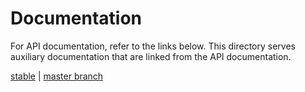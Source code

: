 # Documentation

For API documentation, refer to the links below. This directory serves auxiliary documentation that are linked from
the API documentation.

[stable](https://docs.rs/biscuit/) | [master branch](https://lawliet89.github.io/biscuit)
